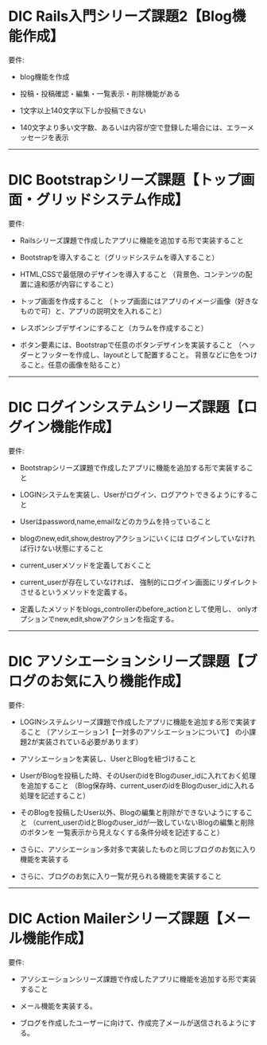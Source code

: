 # DIC Rails入門シリーズ課題2【Blog機能作成】
要件:
* blog機能を作成

* 投稿・投稿確認・編集・一覧表示・削除機能がある

* 1文字以上140文字以下しか投稿できない

* 140文字より多い文字数、あるいは内容が空で登録した場合には、エラーメッセージを表示

---
# DIC Bootstrapシリーズ課題【トップ画面・グリッドシステム作成】
要件:
* Railsシリーズ課題で作成したアプリに機能を追加する形で実装すること

* Bootstrapを導入すること（グリッドシステムを導入すること）

* HTML,CSSで最低限のデザインを導入すること
  （背景色、コンテンツの配置に違和感が内容にすること）

* トップ画面を作成すること
  （トップ画面にはアプリのイメージ画像（好きなもので可）と、アプリの説明文を入れること）

* レスポンシブデザインにすること（カラムを作成すること）

* ボタン要素には、Bootstrapで任意のボタンデザインを実装すること
  （ヘッダーとフッターを作成し、layoutとして配置すること。
    背景などに色をつけること。任意の画像を貼ること）

---
# DIC ログインシステムシリーズ課題【ログイン機能作成】
要件:
* Bootstrapシリーズ課題で作成したアプリに機能を追加する形で実装すること

* LOGINシステムを実装し、Userがログイン、ログアウトできるようにすること

* Userはpassword,name,emailなどのカラムを持っていること

* blogのnew,edit,show,destroyアクションにいくには
  ログインしていなければ行けない状態にすること

* current_userメソッドを定義しておくこと

* current_userが存在していなければ、
  強制的にログイン画面にリダイレクトさせるというメソッドを定義する。

* 定義したメソッドをblogs_controllerのbefore_actionとして使用し、
  onlyオプションでnew,edit,showアクションを指定する。

---
# DIC アソシエーションシリーズ課題【ブログのお気に入り機能作成】
要件:
* LOGINシステムシリーズ課題で作成したアプリに機能を追加する形で実装すること
  （アソシエーション1【一対多のアソシエーションについて】
    の小課題2が実装されている必要があります）

* アソシエーションを実装し、UserとBlogを紐づけること

* UserがBlogを投稿した時、そのUserのidをBlogのuser_idに入れておく処理を追加すること
  （Blog保存時、current_userのidをBlogのuser_idに入れる処理を記述すること）

* そのBlogを投稿したUser以外、Blogの編集と削除ができないようにすること
  （current_userのidとBlogのuser_idが一致していないBlogの編集と削除のボタンを
    一覧表示から見えなくする条件分岐を記述すること）

* さらに、アソシエーション多対多で実装したものと同じブログのお気に入り機能を実装する

* さらに、ブログのお気に入り一覧が見られる機能を実装すること

---
# DIC Action Mailerシリーズ課題【メール機能作成】
要件:
* アソシエーションシリーズ課題で作成したアプリに機能を追加する形で実装すること

* メール機能を実装する。

* ブログを作成したユーザーに向けて、作成完了メールが送信されるようにする。

